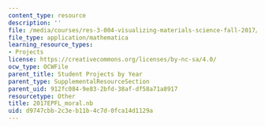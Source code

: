 ```yaml
---
content_type: resource
description: ''
file: /media/courses/res-3-004-visualizing-materials-science-fall-2017/d9747cbb2c3eb11b4c7d0fca14d1129a_2017EPFL_moral.nb
file_type: application/mathematica
learning_resource_types:
- Projects
license: https://creativecommons.org/licenses/by-nc-sa/4.0/
ocw_type: OCWFile
parent_title: Student Projects by Year
parent_type: SupplementalResourceSection
parent_uid: 912fc084-9e83-2bfd-38af-df58a71a8917
resourcetype: Other
title: 2017EPFL_moral.nb
uid: d9747cbb-2c3e-b11b-4c7d-0fca14d1129a
---
```

